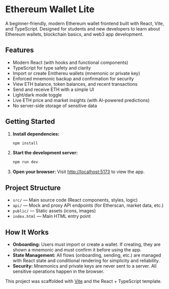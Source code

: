 # Ethereum Wallet Lite

A beginner-friendly, modern Ethereum wallet frontend built with React, Vite, and TypeScript. Designed for students and new developers to learn about Ethereum wallets, blockchain basics, and web3 app development.

## Features
- Modern React (with hooks and functional components)
- TypeScript for type safety and clarity
- Import or create Emthereu wallets (mnemonic or private key)
- Enforced mnemonic backup and confirmation for security
- View ETH balance, token balances, and recent transactions
- Send and receive ETH with a simple UI
- Light/dark mode toggle
- Live ETH price and market insights (with AI-powered predictions)
- No server-side storage of sensitive data

## Getting Started

1. **Install dependencies:**
   ```sh
   npm install
   ```
2. **Start the development server:**
   ```sh
   npm run dev
   ```
3. **Open your browser:**
   Visit [http://localhost:5173](http://localhost:5173) to view the app.

## Project Structure
- `src/` — Main source code (React components, styles, logic)
- `api/` — Mock and proxy API endpoints (for Etherscan, market data, etc.)
- `public/` — Static assets (icons, images)
- `index.html` — Main HTML entry point

## How It Works
- **Onboarding:** Users must import or create a wallet. If creating, they are shown a mnemonic and must confirm it before using the app.
- **State Management:** All flows (onboarding, sending, etc.) are managed with React state and conditional rendering for simplicity and reliability.
- **Security:** Mnemonics and private keys are never sent to a server. All sensitive operations happen in the browser.


This project was scaffolded with [Vite](https://vitejs.dev/) and the React + TypeScript template.

